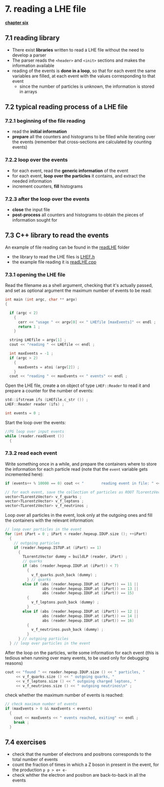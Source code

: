 # 7. reading a LHE file

[**chapter six**](06_LHE.md)

## 7.1 reading library

  * There exist **libraries** written to read a LHE file
    without the need to develop a parser
  * The parser reads the ``<header>`` and ``<init>`` sections
    and makes the information available
  * reading of the events is **done in a loop**,
    so that for each event the same variables are filled,
    at each event with the values corresponding to that event
    * since the number of particles is unknown,
      the information is stored in arrays

## 7.2 typical reading process of a LHE file

### 7.2.1 beginning of the file reading

  * read the **initial information**
  * **prepare** all the counters and histograms to be filled while iterating
    over the events
    (remember that cross-sections are calculated by counting events)

### 7.2.2 loop over the events

  * for each event, read the **generic information** of the event
  * for each event, **loop over the particles** it contains,
    and extract the needed information
  * increment counters, **fill** histograms

### 7.2.3 after the loop over the events

  * **close** the input file
  * **post-process** all counters and histograms to obtain the pieces of
    information sought for

## 7.3 C++ library to read the events

An example of file reading can be found in the [readLHE](./readLHE) folder
  * the library to read the LHE files is [LHEF.h](./readLHE/LHEF.h)
  * the example file reading it is [readLHE.cpp](./readLHE/readLHE.cpp)

### 7.3.1 opening the LHE file

Read the filename as a shell argument,
checking that it's actually passed,
and set as optional argument the maximum number of events to be read:
```c
int main (int argc, char ** argv)
{

  if (argc < 2)
    {
      cerr << "usage " << argv[0] << " LHEfile [maxEvents]" << endl ;
      return 1 ;
    }

  string LHEfile = argv[1] ;
  cout << "reading " << LHEfile << endl ;

  int maxEvents = -1 ;
  if (argc > 2)
    {
      maxEvents = atoi (argv[2]) ;
    }
  cout << "reading " << maxEvents << " events" << endl ;
```
Open the LHE file,
create a on object of type ``LHEF::Reader`` to read it
and prepare a counter for the number of events:
```c
std::ifstream ifs (LHEfile.c_str ()) ;
LHEF::Reader reader (ifs) ;

int events = 0 ;
```
Start the loop over the events:
```c
//PG loop over input events
while (reader.readEvent ())
  {
```
### 7.3.2 read each event

Write something once in a while,
and prepare the containers
where to store the information for each particle read
(note that the ```event``` variable gets incremented here):
```c
if (events++ % 10000 == 0) cout << "        reading event in file: " << events << endl ;

// for each event, save the collection of particles as ROOT TLorentzVectors    
vector<TLorentzVector> v_f_quarks ;
vector<TLorentzVector> v_f_leptons ;
vector<TLorentzVector> v_f_neutrinos ;
```
Loop over all particles in the event,
look only at the outgoing ones
and fill the containers with the relevant information:
```c
// loop over particles in the event
for (int iPart = 0 ; iPart < reader.hepeup.IDUP.size (); ++iPart)
  {
    // outgoing particles          
    if (reader.hepeup.ISTUP.at (iPart) == 1)
      {
        TLorentzVector dummy = buildLP (reader, iPart) ;
        // quarks
        if (abs (reader.hepeup.IDUP.at (iPart)) < 7)
          {
            v_f_quarks.push_back (dummy) ;        
          } // quarks
        else if (abs (reader.hepeup.IDUP.at (iPart)) == 11 ||
                 abs (reader.hepeup.IDUP.at (iPart)) == 13 ||
                 abs (reader.hepeup.IDUP.at (iPart)) == 15)
          {
            v_f_leptons.push_back (dummy) ;
          }
        else if (abs (reader.hepeup.IDUP.at (iPart)) == 12 ||
                 abs (reader.hepeup.IDUP.at (iPart)) == 14 ||
                 abs (reader.hepeup.IDUP.at (iPart)) == 16)
          {
            v_f_neutrinos.push_back (dummy) ;        
          }
      } // outgoing particles
  } // loop over particles in the event
```
After the loop on the particles,
write some information for each event
(this is tedious when running over many events,
to be used only for debugging reasons)
```c
cout << "found " << reader.hepeup.IDUP.size () << " particles, "
     << v_f_quarks.size () << " outgoing quarks, "
     << v_f_leptons.size () << " outgoing charged leptons, "
     << v_f_neutrinos.size () << " outgoing neutrinos\n" ;
```
check whether the maximum number of events is reached:
```c
// check maximum number of events
if (maxEvents > 0 && maxEvents < events)
  {
    cout << maxEvents << " events reached, exiting" << endl ;
    break ;
  }
```

## 7.4 exercises

  * check that the number of electrons and positrons corresponds
    to the total number of events
  * count the fraction of times in which a Z boson in present in the event,
    for the production ```p p > e+ e-```
  * check whther the electron and positron are back-to-back in all the events  
